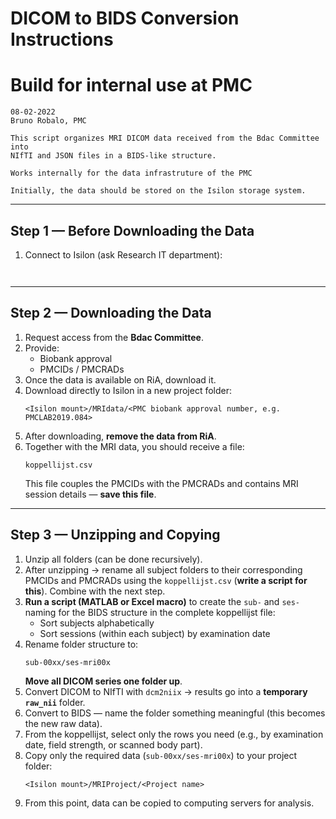# DICOM to BIDS Conversion Instructions
# Build for internal use at PMC
```text
08-02-2022
Bruno Robalo, PMC

This script organizes MRI DICOM data received from the Bdac Committee into
NIfTI and JSON files in a BIDS-like structure.

Works internally for the data infrastruture of the PMC

Initially, the data should be stored on the Isilon storage system.
```

---

## Step 1 — Before Downloading the Data
1. Connect to Isilon (ask Research IT department):  
   ```
 
   ```

---

## Step 2 — Downloading the Data
1. Request access from the **Bdac Committee**.  
2. Provide:
   - Biobank approval  
   - PMCIDs / PMCRADs  
3. Once the data is available on RiA, download it.  
4. Download directly to Isilon in a new project folder:  
   ```
   <Isilon mount>/MRIdata/<PMC biobank approval number, e.g. PMCLAB2019.084>
   ```
5. After downloading, **remove the data from RiA**.  
6. Together with the MRI data, you should receive a file:  
   ```
   koppellijst.csv
   ```
   This file couples the PMCIDs with the PMCRADs and contains MRI session details — **save this file**.

---

## Step 3 — Unzipping and Copying
1. Unzip all folders (can be done recursively).  
2. After unzipping → rename all subject folders to their corresponding PMCIDs and PMCRADs using the `koppellijst.csv` (**write a script for this**). Combine with the next step.  
3. **Run a script (MATLAB or Excel macro)** to create the `sub-` and `ses-` naming for the BIDS structure in the complete koppellijst file:  
   - Sort subjects alphabetically  
   - Sort sessions (within each subject) by examination date  
4. Rename folder structure to:  
   ```
   sub-00xx/ses-mri00x
   ```
   **Move all DICOM series one folder up**.  
5. Convert DICOM to NIfTI with `dcm2niix` → results go into a **temporary `raw_nii`** folder.  
6. Convert to BIDS — name the folder something meaningful (this becomes the new raw data).  
7. From the koppellijst, select only the rows you need (e.g., by examination date, field strength, or scanned body part).  
8. Copy only the required data (`sub-00xx/ses-mri00x`) to your project folder:  
   ```
   <Isilon mount>/MRIProject/<Project name>
   ```
9. From this point, data can be copied to computing servers for analysis.
